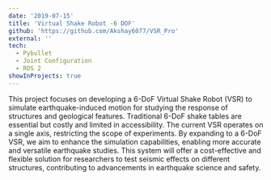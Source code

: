 ```yaml
---
date: '2019-07-15'
title: 'Virtual Shake Robot -6 DOF'
github: 'https://github.com/Akshay6077/VSR_Pro'
external: ''
tech:
  - Pybullet
  - Joint Configuration
  - ROS 2
showInProjects: true
---
```


This project focuses on developing a 6-DoF Virtual Shake Robot (VSR) to simulate earthquake-induced motion for studying the response of structures and geological features.
Traditional 6-DoF shake tables are essential but costly and limited in accessibility. The current VSR operates on a single axis, restricting the scope of experiments.
By expanding to a 6-DoF VSR, we aim to enhance the simulation capabilities, enabling more accurate and versatile earthquake studies. This system will offer a cost-effective and flexible solution for researchers to test seismic effects on different structures,
contributing to advancements in earthquake science and safety.
